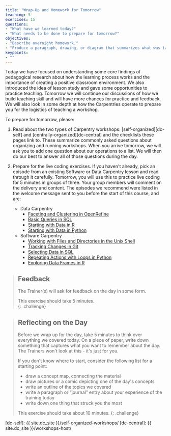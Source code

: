 ```yaml
---
title: "Wrap-Up and Homework for Tomorrow"
teaching: 5
exercises: 15
questions:
- "What have we learned today?"
- "What needs to be done to prepare for tomorrow?"
objectives:
- "Describe overnight homework."
- "Produce a paragraph, drawing, or diagram that summarizes what was taught today."  
keypoints:
- ""
---
```


Today we have focused on understanding some core findings of pedagogical research about how the learning process
works and the importance of creating a positive classroom environment. We also introduced the idea of lesson study
and gave some opportunities to practice teaching. Tomorrow we will continue our discussions of
how we build teaching skill and will have more chances for practice and feedback. We will also
look in some depth at how the Carpentries operate to prepare you for the logistics of teaching a workshop.

To prepare for tomorrow, please:

1.  Read about the two types of Carpentry workshops: [self-organized][dc-self] and 
    [centrally-organized][dc-central] and the checklists
    these pages link to. These summarize commonly asked questions about organizing and running workshops.
    When you arrive tomorrow, we will ask you to add one question about our operations to a list.
    We will then do our best to answer all of those questions during the day.

2.  Prepare for the live coding exercises.
    If you haven't already, pick an episode from an existing Software or Data Carpentry lesson and 
    read through it carefully.
    Tomorrow, you will use this to practice live coding for 5 minutes in groups of three.
    Your group members will comment on the delivery and content.
    The episodes we recommend were listed in the welcome message
    sent to you before the start of this course, and are:
    *   Data Carpentry
        *   [Faceting and Clustering in OpenRefine](<{{ site.dc_site }}/OpenRefine-ecology-lesson/01-working-with-openrefine>)
        *   [Basic Queries in SQL](<{{ site.dc_site }}/sql-ecology-lesson/01-sql-basic-queries>)
        *   [Starting with Data in R](<{{ site.dc_site }}/R-ecology-lesson/02-starting-with-data>)
        *   [Starting with Data in Python](<{{ site.dc_site }}/python-ecology-lesson/02-starting-with-data>)
    *   Software Carpentry
        *   [Working with Files and Directories in the Unix Shell](<{{ site.swc_pages }}/shell-novice/03-create/>)
        *   [Tracking Changes in Git](<{{ site.swc_pages }}/git-novice/04-changes/>)
        *   [Selecting Data in SQL](<{{ site.swc_pages }}/sql-novice-survey/01-select/>)
        *   [Repeating Actions with Loops in Python](<{{ site.swc_pages }}/python-novice-inflammation/02-loop/>)
        *   [Exploring Data Frames in R](<{{ site.swc_pages }}/r-novice-gapminder/05-data-structures-part2/>)

> ## Feedback
>
> The Trainer(s) will ask for feedback on the day in some form.  
>
> This exercise should take 5 minutes.  
{: .challenge}

> ## Reflecting on the Day
>
> Before we wrap up for the day, take 5 minutes to think over
> everything we covered today.  On a piece of paper, write
> down something that captures what you want to remember about
> the day.  The Trainers won't look at this - it's just for you.  
>
> If you don't know where to start, consider
> the following list for a starting point:
>
> * draw a concept map, connecting the material
> * draw pictures or a comic depicting one of the day's concepts
> * write an outline of the topics we covered
> * write a paragraph or “journal” entry about your
> experience of the training today
> * write down one thing that struck you the most
>
> This exercise should take about 10 minutes.
{: .challenge}

[dc-self]: {{ site.dc_site }}/self-organized-workshops/
[dc-central]: {{ site.dc_site }}/workshops-host/
